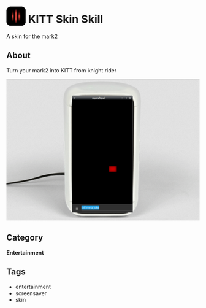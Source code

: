 # <img src='./res/icon/icon.png' width='50' height='50' style='vertical-align:bottom'/>  KITT Skin Skill

A skin for the mark2

## About

Turn your mark2 into KITT from knight rider

![](./skin.gif)

## Category
**Entertainment**

## Tags
- entertainment
- screensaver
- skin
